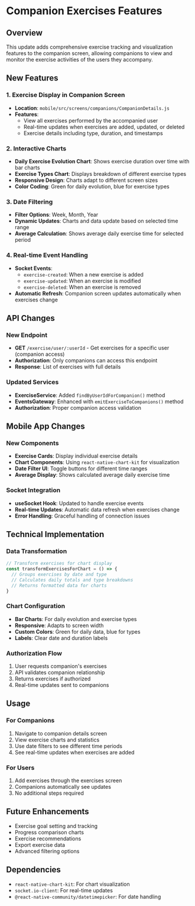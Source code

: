# Companion Exercises Features

## Overview
This update adds comprehensive exercise tracking and visualization features to the companion screen, allowing companions to view and monitor the exercise activities of the users they accompany.

## New Features

### 1. Exercise Display in Companion Screen
- **Location**: `mobile/src/screens/companions/CompanionDetails.js`
- **Features**:
  - View all exercises performed by the accompanied user
  - Real-time updates when exercises are added, updated, or deleted
  - Exercise details including type, duration, and timestamps

### 2. Interactive Charts
- **Daily Exercise Evolution Chart**: Shows exercise duration over time with bar charts
- **Exercise Types Chart**: Displays breakdown of different exercise types
- **Responsive Design**: Charts adapt to different screen sizes
- **Color Coding**: Green for daily evolution, blue for exercise types

### 3. Date Filtering
- **Filter Options**: Week, Month, Year
- **Dynamic Updates**: Charts and data update based on selected time range
- **Average Calculation**: Shows average daily exercise time for selected period

### 4. Real-time Event Handling
- **Socket Events**: 
  - `exercise-created`: When a new exercise is added
  - `exercise-updated`: When an exercise is modified
  - `exercise-deleted`: When an exercise is removed
- **Automatic Refresh**: Companion screen updates automatically when exercises change

## API Changes

### New Endpoint
- **GET** `/exercise/user/:userId` - Get exercises for a specific user (companion access)
- **Authorization**: Only companions can access this endpoint
- **Response**: List of exercises with full details

### Updated Services
- **ExerciseService**: Added `findByUserIdForCompanion()` method
- **EventsGateway**: Enhanced with `emitExerciseToCompanions()` method
- **Authorization**: Proper companion access validation

## Mobile App Changes

### New Components
- **Exercise Cards**: Display individual exercise details
- **Chart Components**: Using `react-native-chart-kit` for visualization
- **Date Filter UI**: Toggle buttons for different time ranges
- **Average Display**: Shows calculated average daily exercise time

### Socket Integration
- **useSocket Hook**: Updated to handle exercise events
- **Real-time Updates**: Automatic data refresh when exercises change
- **Error Handling**: Graceful handling of connection issues

## Technical Implementation

### Data Transformation
```javascript
// Transform exercises for chart display
const transformExercisesForChart = () => {
  // Groups exercises by date and type
  // Calculates daily totals and type breakdowns
  // Returns formatted data for charts
}
```

### Chart Configuration
- **Bar Charts**: For daily evolution and exercise types
- **Responsive**: Adapts to screen width
- **Custom Colors**: Green for daily data, blue for types
- **Labels**: Clear date and duration labels

### Authorization Flow
1. User requests companion's exercises
2. API validates companion relationship
3. Returns exercises if authorized
4. Real-time updates sent to companions

## Usage

### For Companions
1. Navigate to companion details screen
2. View exercise charts and statistics
3. Use date filters to see different time periods
4. See real-time updates when exercises are added

### For Users
1. Add exercises through the exercises screen
2. Companions automatically see updates
3. No additional steps required

## Future Enhancements
- Exercise goal setting and tracking
- Progress comparison charts
- Exercise recommendations
- Export exercise data
- Advanced filtering options

## Dependencies
- `react-native-chart-kit`: For chart visualization
- `socket.io-client`: For real-time updates
- `@react-native-community/datetimepicker`: For date handling 